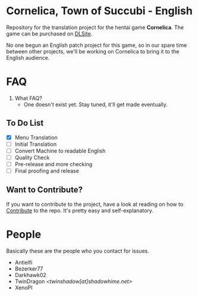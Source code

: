 # Cornelica, Town of Succubi - English

Repository for the translation project for the hentai game **Cornelica**. The game can be purchased on [DLSite](http://www.dlsite.com/ecchi-eng/work/=/product_id/RE211399.html).

No one begun an English patch project for this game, so in our spare time between other projects, we'll be working on Cornelica to bring it to the English audience.

# FAQ

1. What FAQ?
    * One doesn't exist yet. Stay tuned, it'll get made eventually.

## To Do List

- [x] Menu Translation
- [ ] Initial Translation
- [ ] Convert Machine to readable English
- [ ] Quality Check
- [ ] Pre-release and more checking
- [ ] Final proofing and release

## Want to Contribute?

If you want to contribute to the project, have a look at reading on how to [Contribute](https://github.com/TwinDragon/cornelica-translation/blob/master/CONTRIBUTING.md) to the repo. It's pretty easy and self-explanatory.

# People

Basically these are the people who you contact for issues.

* Antielfi
* Bezerker77
* Darkhawk02
* TwinDragon *<twinshadow[at]shadowhime.net>*
* XenoPI